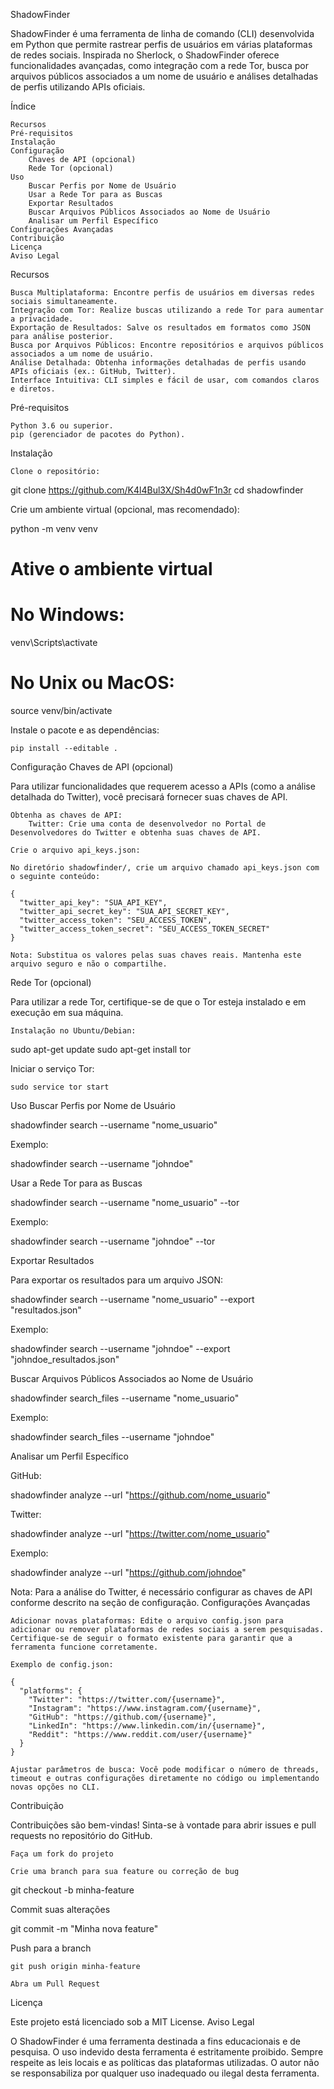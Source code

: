 ShadowFinder

ShadowFinder é uma ferramenta de linha de comando (CLI) desenvolvida em Python que permite rastrear perfis de usuários em várias plataformas de redes sociais. Inspirada no Sherlock, o ShadowFinder oferece funcionalidades avançadas, como integração com a rede Tor, busca por arquivos públicos associados a um nome de usuário e análises detalhadas de perfis utilizando APIs oficiais.

Índice

    Recursos
    Pré-requisitos
    Instalação
    Configuração
        Chaves de API (opcional)
        Rede Tor (opcional)
    Uso
        Buscar Perfis por Nome de Usuário
        Usar a Rede Tor para as Buscas
        Exportar Resultados
        Buscar Arquivos Públicos Associados ao Nome de Usuário
        Analisar um Perfil Específico
    Configurações Avançadas
    Contribuição
    Licença
    Aviso Legal

Recursos

    Busca Multiplataforma: Encontre perfis de usuários em diversas redes sociais simultaneamente.
    Integração com Tor: Realize buscas utilizando a rede Tor para aumentar a privacidade.
    Exportação de Resultados: Salve os resultados em formatos como JSON para análise posterior.
    Busca por Arquivos Públicos: Encontre repositórios e arquivos públicos associados a um nome de usuário.
    Análise Detalhada: Obtenha informações detalhadas de perfis usando APIs oficiais (ex.: GitHub, Twitter).
    Interface Intuitiva: CLI simples e fácil de usar, com comandos claros e diretos.

Pré-requisitos

    Python 3.6 ou superior.
    pip (gerenciador de pacotes do Python).

Instalação

    Clone o repositório:

git clone https://github.com/K4l4Bul3X/Sh4d0wF1n3r
cd shadowfinder

Crie um ambiente virtual (opcional, mas recomendado):

python -m venv venv
# Ative o ambiente virtual
# No Windows:
venv\Scripts\activate
# No Unix ou MacOS:
source venv/bin/activate

Instale o pacote e as dependências:

    pip install --editable .

Configuração
Chaves de API (opcional)

Para utilizar funcionalidades que requerem acesso a APIs (como a análise detalhada do Twitter), você precisará fornecer suas chaves de API.

    Obtenha as chaves de API:
        Twitter: Crie uma conta de desenvolvedor no Portal de Desenvolvedores do Twitter e obtenha suas chaves de API.

    Crie o arquivo api_keys.json:

    No diretório shadowfinder/, crie um arquivo chamado api_keys.json com o seguinte conteúdo:

    {
      "twitter_api_key": "SUA_API_KEY",
      "twitter_api_secret_key": "SUA_API_SECRET_KEY",
      "twitter_access_token": "SEU_ACCESS_TOKEN",
      "twitter_access_token_secret": "SEU_ACCESS_TOKEN_SECRET"
    }

    Nota: Substitua os valores pelas suas chaves reais. Mantenha este arquivo seguro e não o compartilhe.

Rede Tor (opcional)

Para utilizar a rede Tor, certifique-se de que o Tor esteja instalado e em execução em sua máquina.

    Instalação no Ubuntu/Debian:

sudo apt-get update
sudo apt-get install tor

Iniciar o serviço Tor:

    sudo service tor start

Uso
Buscar Perfis por Nome de Usuário

shadowfinder search --username "nome_usuario"

Exemplo:

shadowfinder search --username "johndoe"

Usar a Rede Tor para as Buscas

shadowfinder search --username "nome_usuario" --tor

Exemplo:

shadowfinder search --username "johndoe" --tor

Exportar Resultados

Para exportar os resultados para um arquivo JSON:

shadowfinder search --username "nome_usuario" --export "resultados.json"

Exemplo:

shadowfinder search --username "johndoe" --export "johndoe_resultados.json"

Buscar Arquivos Públicos Associados ao Nome de Usuário

shadowfinder search_files --username "nome_usuario"

Exemplo:

shadowfinder search_files --username "johndoe"

Analisar um Perfil Específico

GitHub:

shadowfinder analyze --url "https://github.com/nome_usuario"

Twitter:

shadowfinder analyze --url "https://twitter.com/nome_usuario"

Exemplo:

shadowfinder analyze --url "https://github.com/johndoe"

Nota: Para a análise do Twitter, é necessário configurar as chaves de API conforme descrito na seção de configuração.
Configurações Avançadas

    Adicionar novas plataformas: Edite o arquivo config.json para adicionar ou remover plataformas de redes sociais a serem pesquisadas. Certifique-se de seguir o formato existente para garantir que a ferramenta funcione corretamente.

    Exemplo de config.json:

    {
      "platforms": {
        "Twitter": "https://twitter.com/{username}",
        "Instagram": "https://www.instagram.com/{username}",
        "GitHub": "https://github.com/{username}",
        "LinkedIn": "https://www.linkedin.com/in/{username}",
        "Reddit": "https://www.reddit.com/user/{username}"
      }
    }

    Ajustar parâmetros de busca: Você pode modificar o número de threads, timeout e outras configurações diretamente no código ou implementando novas opções no CLI.

Contribuição

Contribuições são bem-vindas! Sinta-se à vontade para abrir issues e pull requests no repositório do GitHub.

    Faça um fork do projeto

    Crie uma branch para sua feature ou correção de bug

git checkout -b minha-feature

Commit suas alterações

git commit -m "Minha nova feature"

Push para a branch

    git push origin minha-feature

    Abra um Pull Request

Licença

Este projeto está licenciado sob a MIT License.
Aviso Legal

O ShadowFinder é uma ferramenta destinada a fins educacionais e de pesquisa. O uso indevido desta ferramenta é estritamente proibido. Sempre respeite as leis locais e as políticas das plataformas utilizadas. O autor não se responsabiliza por qualquer uso inadequado ou ilegal desta ferramenta.
